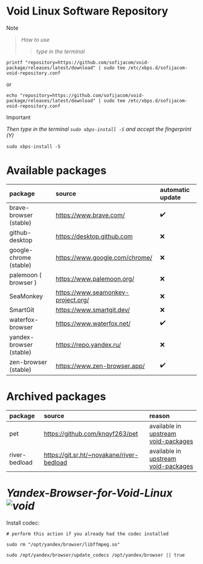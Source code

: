 # Void Linux Software Repository

> [!NOTE]
>>  _How to use_
>>> _type in the terminal_

```shell
printf "repository=https://github.com/sofijacom/void-package/releases/latest/download" | sudo tee /etc/xbps.d/sofijacom-void-repository.conf
```
or

```shell
echo "repository=https://github.com/sofijacom/void-package/releases/latest/download" | sudo tee /etc/xbps.d/sofijacom-void-repository.conf
```

> [!IMPORTANT]
> 
> _Then type in the terminal `sudo xbps-install -S` and accept the fingerprint (Y)_

```shell
sudo xbps-install -S
```


# Available packages
| package | source | automatic update |
|:--------|:-------|:-----------------|
| brave-browser (stable) | https://www.brave.com/                            | :heavy_check_mark: |
| github-desktop         | https://desktop.github.com                        | :x: |
| google-chrome (stable) | https://www.google.com/chrome/                    | :x: |
| palemoon ( browser )   | https://www.palemoon.org/                         | :x: |
| SeaMonkey              | https://www.seamonkey-project.org/                | :x: |
| SmartGit               | https://www.smartgit.dev/                         | :x: |
| waterfox-browser       | https://www.waterfox.net/                         | :heavy_check_mark: |
| yandex-browser (stable)| https://repo.yandex.ru/                           | :x: |
| zen-browser (stable)   | https://www.zen-browser.app/                      | :heavy_check_mark: |


# Archived packages
| package | source | reason |
|:--------|:-------|:-----------------|
| pet                    | https://github.com/knqyf263/pet                   | available in [upstream void-packages](https://github.com/void-linux/void-packages) |
| river-bedload          | https://git.sr.ht/~novakane/river-bedload         | available in [upstream void-packages](https://github.com/void-linux/void-packages) |


# _Yandex-Browser-for-Void-Linux ![void](https://github.com/sofijacom/yandex-browser/assets/107557749/0cb14595-dcea-4f79-84a4-0185b1df379d)_


Install codec:
```
# perform this action if you already had the codec installed

sudo rm "/opt/yandex/browser/libffmpeg.so"
```
```
sudo /opt/yandex/browser/update_codecs /opt/yandex/browser || true
```

